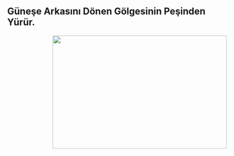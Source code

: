 ## Güneşe Arkasını Dönen Gölgesinin Peşinden Yürür.

<img src="Murat.jpg" align="right" width="400" height="260"> 
